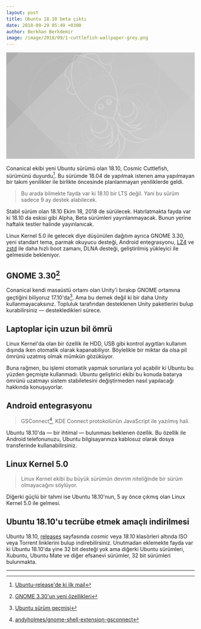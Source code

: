 ```yaml
---
layout: post
title: Ubuntu 18.10 beta çıktı
date: 2018-09-29 05:49 +0300
author: Berkhan Berkdemir
image: /image/2018/09/1-cuttlefish-wallpaper-grey.png
---
```


[![Cosmic Cuttlefish gri arkaplan](/image/2018/09/1-cuttlefish-wallpaper-grey.png)](http://releases.ubuntu.com/18.10/)

Conanical ekibi yeni Ubuntu sürümü olan 18.10, Cosmic Cuttlefish, sürümünü
duyurdu[^1]. Bu sürümde 18.04 de yapılmak istenen ama yapılmayan bir takım
yenilikler ile birlikte öncesinde planlanmayan yeniliklerde geldi.

> Bu arada bilmekte fayda var ki 18.10 bir LTS değil. Yani bu sürüm sadece 9 ay
> destek alabilecek.

Stabil sürüm olan 18.10 Ekim 18, 2018 de sürülecek. Hatırlatmakta fayda var ki
18.10 da eskisi gibi Alpha, Beta sürümleri yayınlanmayacak. Bunun yerine
haftalık testler halinde yayınlanıcak.

Linux Kernel 5.0 ile gelecek diye düşünülen dağıtım ayrıca GNOME 3.30, yeni
standart tema, parmak okuyucu desteği, Android entegrasyonu,
[LZ4](https://github.com/lz4/lz4) ve [zstd](https://github.com/facebook/zstd)
ile daha hızlı boot zamanı, DLNA desteği, geliştirilmiş yükleyici ile gelmeside
bekleniyor.

## GNOME 3.30[^2]

Conanical kendi masaüstü ortamı olan Unity'i bırakıp GNOME ortamına geçtiğini
biliyoruz 17.10'da[^3]. Ama bu demek değil ki bir daha Unity kullanmayacaksınız.
Topluluk tarafından desteklenen Unity paketlerini bulup kurabilirsiniz &mdash;
destekledikleri sürece.

## Laptoplar için uzun bil ömrü

Linux Kernel'da olan bir özellik ile HDD, USB gibi kontrol aygıtları kullanım
dışında iken otomatik olarak kapanabiliyor. Böylelikle bir miktar da olsa pil
ömrünü uzatmış olmak mümkün gözüküyor.

Buna rağmen, bu işlemi otomatik yapmak sorunlara yol açabilir ki Ubuntu bu
yüzden geçmişte kullanmadı. Ubuntu geliştirici ekibi bu konuda batarya ömrünü
uzatmayı sistem stabiletesini değiştirmeden nasıl yapılacağı hakkında
konuşuyorlar.

## Android entegrasyonu

> GSConnect[^4], KDE Connect protokolünün JavaScript ile yazılmış hali.

Ubuntu 18.10'da &mdash; bir ihtimal &mdash; bulunması beklenen özellik. Bu
özellik ile Android telefonunuzu, Ubuntu bilgisayarınıza kablosuz olarak dosya
transferinde kullanabilirsiniz.

## Linux Kernel 5.0

> Linux Kernel ekibi bu büyük sürümün devrim niteliğinde bir sürüm
> olmayacağını söylüyor.

Diğerki güçlü bir tahmi ise Ubuntu 18.10'nun, 5 ay önce çıkmış olan Linux Kernel
5.0 ile gelmesi.

## Ubuntu 18.10'u tecrübe etmek amaçlı indirilmesi

Ubuntu 18.10, [releases](http://releases.ubuntu.com) sayfasında *cosmic* veya
*18.10* klasörleri altında ISO veya Torrent linklerini bulup indirebilirsiniz.
Unutmadan eklemekte fayda var ki Ubuntu 18.10'da yine 32 bit desteği yok ama
diğerki Ubuntu sürümleri, Xubuntu, Ubuntu Mate ve diğer efsanevi sürümler, 32
bit sürümleri bulunmakta.

---

[^1]: [Ubuntu-release'de ki ilk mail](https://lists.ubuntu.com/archives/ubuntu-release/2018-September/004601.html)
[^2]: [GNOME 3.30'un yeni özellikleri](https://www.youtube.com/watch?v=bNA-Q8fQqTc)
[^3]: [Ubuntu sürüm geçmişi](https://en.wikipedia.org/wiki/Ubuntu_version_history#Ubuntu_17.10_(Artful_Aardvark))
[^4]: [andyholmes/gnome-shell-extension-gsconnect](https://github.com/andyholmes/gnome-shell-extension-gsconnect)
